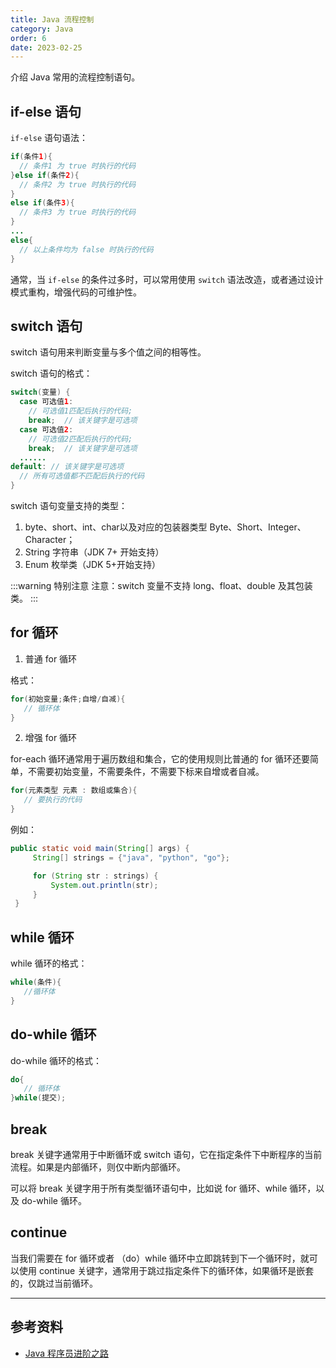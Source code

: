```yaml
---
title: Java 流程控制
category: Java
order: 6
date: 2023-02-25
---
```


介绍 Java 常用的流程控制语句。
<!-- more -->

## if-else 语句

`if-else` 语句语法：

```java
if(条件1){  
  // 条件1 为 true 时执行的代码
}else if(条件2){  
  // 条件2 为 true 时执行的代码
}  
else if(条件3){  
  // 条件3 为 true 时执行的代码
}  
...  
else{  
  // 以上条件均为 false 时执行的代码
} 
```
 
通常，当 `if-else` 的条件过多时，可以常用使用 `switch` 语法改造，或者通过设计模式重构，增强代码的可维护性。

## switch 语句

switch 语句用来判断变量与多个值之间的相等性。

switch 语句的格式：

```java
switch(变量) {    
  case 可选值1:    
    // 可选值1匹配后执行的代码;    
    break;  // 该关键字是可选项
  case 可选值2:    
    // 可选值2匹配后执行的代码;    
    break;  // 该关键字是可选项
  ......    
default: // 该关键字是可选项     
  // 所有可选值都不匹配后执行的代码 
}    
```

switch 语句变量支持的类型：
1. byte、short、int、char以及对应的包装器类型 Byte、Short、Integer、Character；
2. String 字符串（JDK 7+ 开始支持）
3. Enum 枚举类（JDK 5+开始支持）
   
:::warning 特别注意
注意：switch 变量不支持 long、float、double 及其包装类。
:::

## for 循环

1. 普通 for 循环

格式：

```java
for(初始变量;条件;自增/自减){  
   // 循环体
}  
```

2. 增强 for 循环

for-each 循环通常用于遍历数组和集合，它的使用规则比普通的 for 循环还要简单，不需要初始变量，不需要条件，不需要下标来自增或者自减。

```java
for(元素类型 元素 : 数组或集合){  
   // 要执行的代码
}  
```

例如：

```java
public static void main(String[] args) {
     String[] strings = {"java", "python", "go"};

     for (String str : strings) {
         System.out.println(str);
     }
 }
```

## while 循环

while 循环的格式：

```java
while(条件){  
   //循环体  
}  
```

## do-while 循环

do-while 循环的格式：

```java
do{  
   // 循环体
}while(提交);  
```

## break

break 关键字通常用于中断循环或 switch 语句，它在指定条件下中断程序的当前流程。如果是内部循环，则仅中断内部循环。

可以将 break 关键字用于所有类型循环语句中，比如说 for 循环、while 循环，以及 do-while 循环。

## continue

当我们需要在 for 循环或者 （do）while 循环中立即跳转到下一个循环时，就可以使用 continue 关键字，通常用于跳过指定条件下的循环体，如果循环是嵌套的，仅跳过当前循环。

---

## 参考资料

- [Java 程序员进阶之路](https://tobebetterjavaer.com/basic-grammar/flow-control.html)